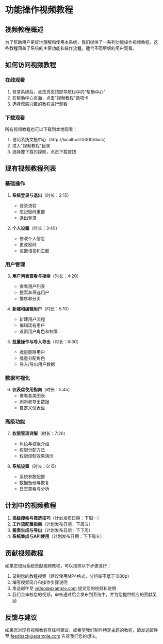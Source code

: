 # 功能操作视频教程

## 视频教程概述

为了帮助用户更好地理解和使用本系统，我们提供了一系列功能操作视频教程。这些教程涵盖了系统的主要功能和操作流程，适合不同层级的用户观看。

## 如何访问视频教程

### 在线观看
1. 登录系统后，点击页面顶部导航栏中的"帮助中心"
2. 在帮助中心页面，点击"视频教程"选项卡
3. 选择您感兴趣的教程进行观看

### 下载观看
所有视频教程也可以下载到本地观看：
1. 访问系统文档中心（http://localhost:5000/docs）
2. 进入"视频教程"目录
3. 选择要下载的视频，点击下载按钮

## 现有视频教程列表

### 基础操作
1. **系统登录与退出**（时长：2:15）
   - 登录流程
   - 忘记密码重置
   - 退出登录

2. **个人设置**（时长：3:40）
   - 修改个人信息
   - 更改密码
   - 设置语言和主题

### 用户管理
3. **用户列表查看与搜索**（时长：4:20）
   - 查看用户列表
   - 搜索和筛选用户
   - 排序和分页

4. **新建和编辑用户**（时长：5:10）
   - 新建用户流程
   - 编辑现有用户
   - 设置用户角色和权限

5. **批量操作与导入导出**（时长：6:30）
   - 批量删除用户
   - 批量分配角色
   - 导入/导出用户数据

### 数据可视化
6. **仪表盘使用指南**（时长：5:45）
   - 查看各类图表
   - 刷新和导出数据
   - 自定义仪表盘

### 高级功能
7. **权限管理详解**（时长：7:20）
   - 角色与权限介绍
   - 权限分配方法
   - 权限控制效果演示

8. **系统设置**（时长：6:15）
   - 系统参数配置
   - 数据备份与恢复
   - 日志查看与分析

## 计划中的视频教程

1. **高级搜索与筛选技巧**（计划发布日期：下周一）
2. **工作流配置指南**（计划发布日期：下周五）
3. **报表生成与导出**（计划发布日期：下下周）
4. **系统集成与API使用**（计划发布日期：下下周五）

## 贡献视频教程

如果您想为系统贡献视频教程，可以按照以下步骤进行：
1. 录制您的教程视频（建议使用MP4格式，分辨率不低于1080p）
2. 编写视频简介和操作步骤说明
3. 发送邮件至 video@example.com 提交您的视频和说明
4. 我们会审核您的视频，审核通过后会发布到系统中，并为您提供相应的贡献奖励

## 反馈与建议
如果您对现有视频教程有任何建议，或希望我们制作特定主题的教程，请发送邮件至 feedback@example.com 告诉我们您的想法。